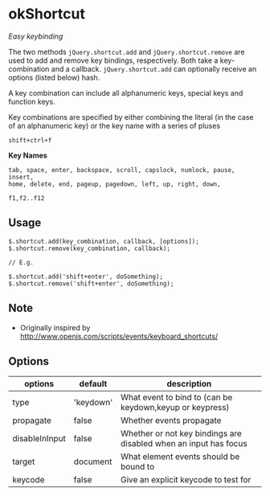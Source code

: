 # okShortcut

*Easy keybinding*

The two methods `jQuery.shortcut.add` and `jQuery.shortcut.remove` are used to
add and remove key bindings, respectively. Both take a key-combination and a
callback. `jQuery.shortcut.add` can optionally receive an options (listed below) hash.

A key combination can include all alphanumeric keys, special keys and function keys.

Key combinations are specified by either combining the literal (in the 
case of an alphanumeric key) or the key name with a series of pluses

    shift+ctrl+f

**Key Names**

    tab, space, enter, backspace, scroll, capslock, numlock, pause, insert,
    home, delete, end, pageup, pagedown, left, up, right, down, 

    f1,f2..f12

## Usage

    $.shortcut.add(key_combination, callback, [options]);
    $.shortcut.remove(key_combination, callback);

    // E.g.

    $.shortcut.add('shift+enter', doSomething);
    $.shortcut.remove('shift+enter', doSomething);

## Note

 * Originally inspired by http://www.openjs.com/scripts/events/keyboard_shortcuts/

## Options

options                 | default           | description
----------------------- | ----------------- | ---------------------------------------------------------------------
type                    | 'keydown'         | What event to bind to (can be keydown,keyup or keypress)
propagate               | false             | Whether events propagate
disableInInput          | false             | Whether or not key bindings are disabled when an input has focus
target                  | document          | What element events should be bound to
keycode                 | false             | Give an explicit keycode to test for
